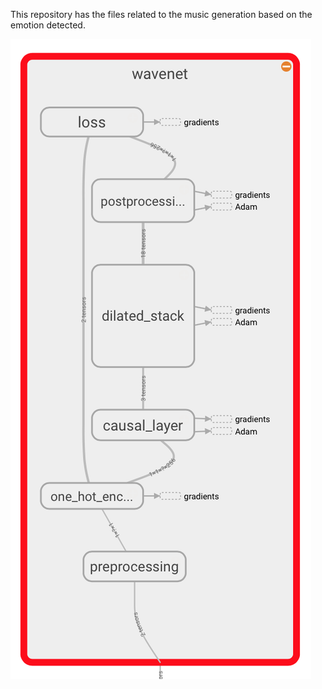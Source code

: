 This repository has the files related to the music generation based on the emotion detected.

![Music_Gen_Network](network.png)
